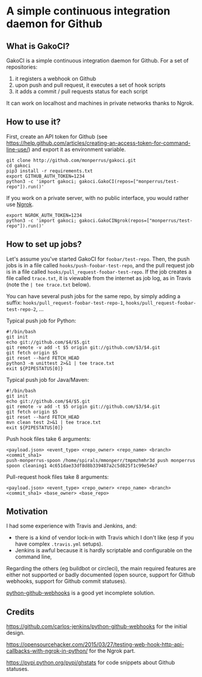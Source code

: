 # A simple continuous integration daemon for Github

##  What is GakoCI?
GakoCI is a simple continuous integration daemon for Github.
For a set of repositories:

1. it registers a webhook on Github 
2. upon push and pull request, it executes a set of hook scripts 
3. it adds a commit / pull requests status for each script

It can work on localhost and machines in private networks thanks to Ngrok.

## How to use it?

First, create an API token for Github (see <https://help.github.com/articles/creating-an-access-token-for-command-line-use/>) and export it as environment variable.

    git clone http://github.com/monperrus/gakoci.git
    cd gakoci
    pip3 install -r requirements.txt
    export GITHUB_AUTH_TOKEN=1234
    python3 -c 'import gakoci; gakoci.GakoCI(repos=["monperrus/test-repo"]).run()'

If you work on a private server, with no public interface, you would rather use [Ngrok](https://ngrok.com/).

    export NGROK_AUTH_TOKEN=1234
    python3 -c 'import gakoci; gakoci.GakoCINgrok(repos=["monperrus/test-repo"]).run()'


## How to set up jobs?

Let's assume you've started GakoCI for `foobar/test-repo`.
Then, the push jobs is in a file called `hooks/push-foobar-test-repo`, and the pull request job is in a file called `hooks/pull_request-foobar-test-repo`. If the job creates a file called `trace.txt`, it is viewable from the internet as job log, as in Travis (note the `| tee trace.txt` below).

You can have several push jobs for the same repo, by simply adding a suffix: `hooks/pull_request-foobar-test-repo-1`, `hooks/pull_request-foobar-test-repo-2`, ...

Typical push job for Python:

    #!/bin/bash
    git init
    echo git://github.com/$4/$5.git
    git remote -v add -t $5 origin git://github.com/$3/$4.git
    git fetch origin $5
    git reset --hard FETCH_HEAD
    python3 -m unittest 2>&1 | tee trace.txt
    exit ${PIPESTATUS[0]}

Typical push job for Java/Maven:

    #!/bin/bash
    git init
    echo git://github.com/$4/$5.git
    git remote -v add -t $5 origin git://github.com/$3/$4.git
    git fetch origin $5
    git reset --hard FETCH_HEAD
    mvn clean test 2>&1 | tee trace.txt
    exit ${PIPESTATUS[0]}
    

Push hook files take 6 arguments:

    <payload.json> <event_type> <repo_owner> <repo_name> <branch> <commit_sha1>
    push-monperrus-spoon /home/spirals/mmonperr/tmpmzhmhr3d push monperrus spoon cleaning1 4c651dae33df8d8b339487a2c5d825f1c99e54e7

Pull-request hook files take 8 arguments:

    <payload.json> <event_type> <repo_owner> <repo_name> <branch> <commit_sha1> <base_owner> <base_repo>


## Motivation

I had some experience with Travis and Jenkins, and:

* there is a kind of vendor lock-in with Travis which I don't like (esp if you have complex `.travis.yml` setups).
* Jenkins is awful because it is hardly scriptable and configurable on the command line,

Regarding the others (eg buildbot or circleci), the main required features are either not supported or badly documented (open source, support for Github webhooks, support for Github commit statuses).

[python-github-webhooks](https://github.com/carlos-jenkins/python-github-webhooks) is a good yet incomplete solution.


## Credits

<https://github.com/carlos-jenkins/python-github-webhooks> for the initial design.

<https://opensourcehacker.com/2015/03/27/testing-web-hook-http-api-callbacks-with-ngrok-in-python/> for the Ngrok part.

<https://pypi.python.org/pypi/ghstats> for code snippets about Github statuses. 
